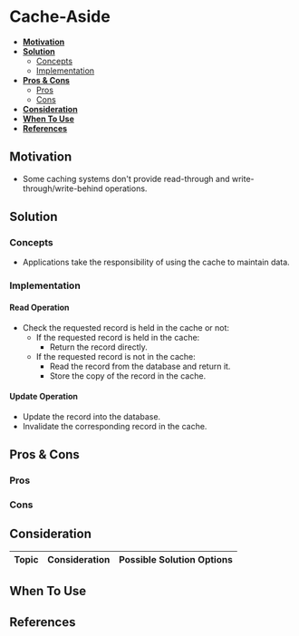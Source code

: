 # Cache-Aside

- [**Motivation**](#motivation)
- [**Solution**](#solution)
   - [Concepts](#concepts)
   - [Implementation](#implementation)
- [**Pros & Cons**](#pros--cons)
   - [Pros](#pros)
   - [Cons](#cons)
- [**Consideration**](#consideration)
- [**When To Use**](#when-to-use)
- [**References**](#references)

## Motivation
- Some caching systems don't provide read-through and write-through/write-behind operations.

## Solution
### Concepts
- Applications take the responsibility of using the cache to maintain data.

### Implementation
#### Read Operation
- Check the requested record is held in the cache or not:
   - If the requested record is held in the cache:
      - Return the record directly.
   - If the requested record is not in the cache:
      - Read the record from the database and return it.
      - Store the copy of the record in the cache.
      
#### Update Operation
- Update the record into the database.
- Invalidate the corresponding record in the cache.

## Pros & Cons
### Pros
### Cons

## Consideration
| Topic | Consideration | Possible Solution Options |
|----|-----|-----|

## When To Use

## References
